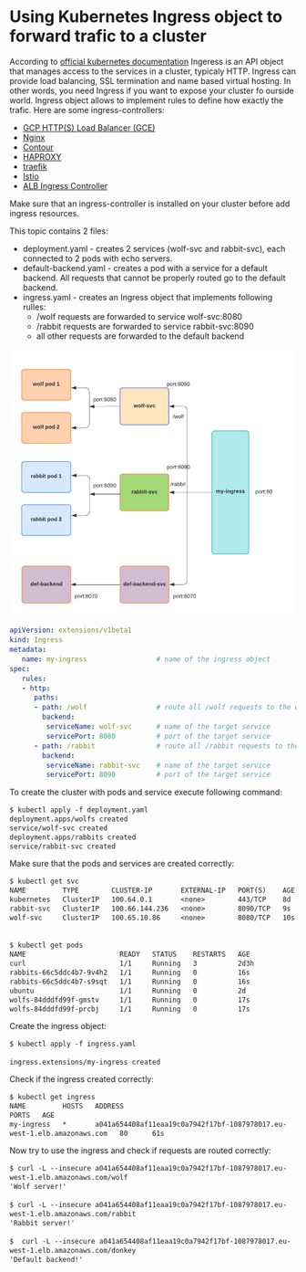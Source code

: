 # Using Kubernetes Ingress object to forward trafic to a cluster 
According to [official kubernetes documentation](https://kubernetes.io/docs/concepts/services-networking/ingress/) Ingeress is an API object that manages access to the services in a cluster, typicaly HTTP. Ingress can provide load balancing, SSL termination and name based virtual hosting. In other words, you need Ingress if you want to expose your cluster fo ourside world. Ingress object allows to implement rules to define how exactly the trafic.
Here are some ingress-controllers:
- [GCP HTTP(S) Load Balancer (GCE)](https://cloud.google.com/load-balancing/docs/https/)
- [Nginx](https://github.com/kubernetes/ingress-nginx)
- [Contour](https://github.com/projectcontour/contour)
- [HAPROXY](https://github.com/haproxytech/kubernetes-ingress)
- [traefik](https://docs.traefik.io/providers/kubernetes-ingress/)
- [Istio](https://istio.io/docs/tasks/traffic-management/ingress/)
- [ALB Ingress Controller](https://docs.aws.amazon.com/eks/latest/userguide/alb-ingress.html)

Make sure that an ingress-controller is installed on your cluster before add ingress resources.

This topic contains 2 files:
- deployment.yaml - creates 2 services (wolf-svc and rabbit-svc), each connected to 2 pods with echo servers.
- default-backend.yaml - creates a pod with a service for a default backend. All requests that cannot be properly routed go to the default backend.
- ingress.yaml - creates an Ingress object that implements following rulles:
   - /wolf requests are forwarded to service wolf-svc:8080
   - /rabbit requests are forwarded to service rabbit-svc:8090
   - all other requests are forwarded to the default backend

![](images/ingress.png)

```yaml
apiVersion: extensions/v1beta1
kind: Ingress
metadata:
   name: my-ingress                 # name of the ingress object
spec:
   rules:
   - http:
      paths:
      - path: /wolf                 # route all /wolf requests to the wolf service
        backend:
         serviceName: wolf-svc      # name of the target service
         servicePort: 8080          # port of the target service
      - path: /rabbit               # route all /rabbit requests to the rabbit service
        backend:
         serviceName: rabbit-svc    # name of the target service
         servicePort: 8090          # port of the target service
```
To create the cluster with pods and service execute following command:
```
$ kubectl apply -f deployment.yaml
deployment.apps/wolfs created
service/wolf-svc created
deployment.apps/rabbits created
service/rabbit-svc created
```
Make sure that the pods and services are created correctly:

```
$ kubectl get svc
NAME         TYPE        CLUSTER-IP       EXTERNAL-IP   PORT(S)    AGE
kubernetes   ClusterIP   100.64.0.1       <none>        443/TCP    8d
rabbit-svc   ClusterIP   100.66.144.236   <none>        8090/TCP   9s
wolf-svc     ClusterIP   100.65.10.86     <none>        8080/TCP   10s


$ kubectl get pods
NAME                       READY   STATUS    RESTARTS   AGE
curl                       1/1     Running   3          2d3h
rabbits-66c5ddc4b7-9v4h2   1/1     Running   0          16s
rabbits-66c5ddc4b7-s9sqt   1/1     Running   0          16s
ubuntu                     1/1     Running   0          2d
wolfs-84dddfd99f-gmstv     1/1     Running   0          17s
wolfs-84dddfd99f-prcbj     1/1     Running   0          17s
```
Create the ingress object:
```
$ kubectl apply -f ingress.yaml

ingress.extensions/my-ingress created
```
Check if the ingress created correctly:

```
$ kubectl get ingress
NAME         HOSTS   ADDRESS                                                                   PORTS   AGE
my-ingress   *       a041a654408af11eaa19c0a7942f17bf-1087978017.eu-west-1.elb.amazonaws.com   80      61s
```
Now try to use the ingress and check if requests are routed correctly:
```
$ curl -L --insecure a041a654408af11eaa19c0a7942f17bf-1087978017.eu-west-1.elb.amazonaws.com/wolf
'Wolf server!'

$ curl -L --insecure a041a654408af11eaa19c0a7942f17bf-1087978017.eu-west-1.elb.amazonaws.com/rabbit
'Rabbit server!'

$  curl -L --insecure a041a654408af11eaa19c0a7942f17bf-1087978017.eu-west-1.elb.amazonaws.com/donkey
'Default backend!'
```

